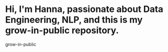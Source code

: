 # Hi, I'm Hanna, passionate about Data Engineering, NLP, and this is my grow-in-public repository.
grow-in-public
